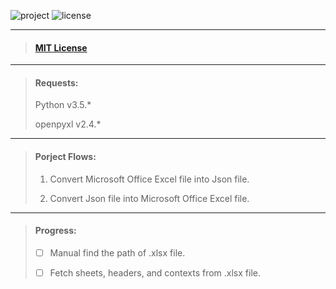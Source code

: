 ![project][1] ![license][2]

[1]: https://img.shields.io/badge/project-public-green.svg
[2]: https://img.shields.io/badge/license-MIT%20license-blue.svg

***

> #### [MIT License](https://github.com/FlowerEatFish/Component-JsonExcelConverter/blob/master/LICENSE)

***

> #### Requests:
>
> Python v3.5.*
>
> openpyxl v2.4.*
>

***

> #### Porject Flows:
>
> 1. Convert Microsoft Office Excel file into Json file.
>
> 2. Convert Json file into Microsoft Office Excel file.
>

***

> #### Progress:
>
> - [ ] Manual find the path of .xlsx file.
>
> - [ ] Fetch sheets, headers, and contexts from .xlsx file.
>